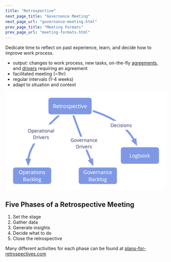 ```yaml
---
title: "Retrospective"
next_page_title: "Governance Meeting"
next_page_url: "governance-meeting.html"
prev_page_title: "Meeting Formats"
prev_page_url: "meeting-formats.html"
---
```



<div class="card summary"><div class="card-body">Dedicate time to reflect on past experience, learn, and decide how to improve work process.
</div></div>

-   output: changes to work process, new tasks, on-the-fly <a href="glossary.html#entry-agreement" class="glossary-tooltip" data-toggle="tooltip" title="Agreement: An agreed upon guideline, process, protocol or policy designed to guide the flow of value.">agreements</a>, and <a href="glossary.html#entry-organizational-driver" class="glossary-tooltip" data-toggle="tooltip" title="Organizational Driver: Any situation where the organization’s members have a motive to respond because they anticipate that doing so would be beneficial for the organization (by helping to generate value, eliminate waste or avoid undesirable risks or consequences).">drivers</a> requiring an agreement
-   facilitated meeting (~1hr)
-   regular intervals (1-4 weeks)
-   adapt to situation and context

![Output of a retrospective](img/meetings/retrospective.png)

## Five Phases of a Retrospective Meeting

1. Set the stage
2. Gather data
3. Generate insights
4. Decide what to do
5. Close the retrospective

Many different activities for each phase can be found at [plans-for-retrospectives.com](http://www.plans-for-retrospectives.com/)

